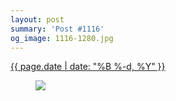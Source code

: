 ```yaml
---
layout: post
summary: 'Post #1116'
og_image: 1116-1280.jpg
---
```


<div class="post">
 <time>
  <a href="/1116">
   {{ page.date | date: "%B %-d, %Y" }}
  </a>
 </time>
 <a href="/1116">
  <figure data-taken="3/15/2020">
   <img sizes="(min-width: 700px) 50vw, calc(100vw - 2rem)" src="{{ site.assets_url }}/1116-640.jpg" srcset="{{ site.assets_url }}/1116-320.jpg 320w, {{ site.assets_url }}/1116-640.jpg 640w, {{ site.assets_url }}/1116-960.jpg 960w, {{ site.assets_url }}/1116-1280.jpg 1280w"/>
  </figure>
 </a>
</div>
